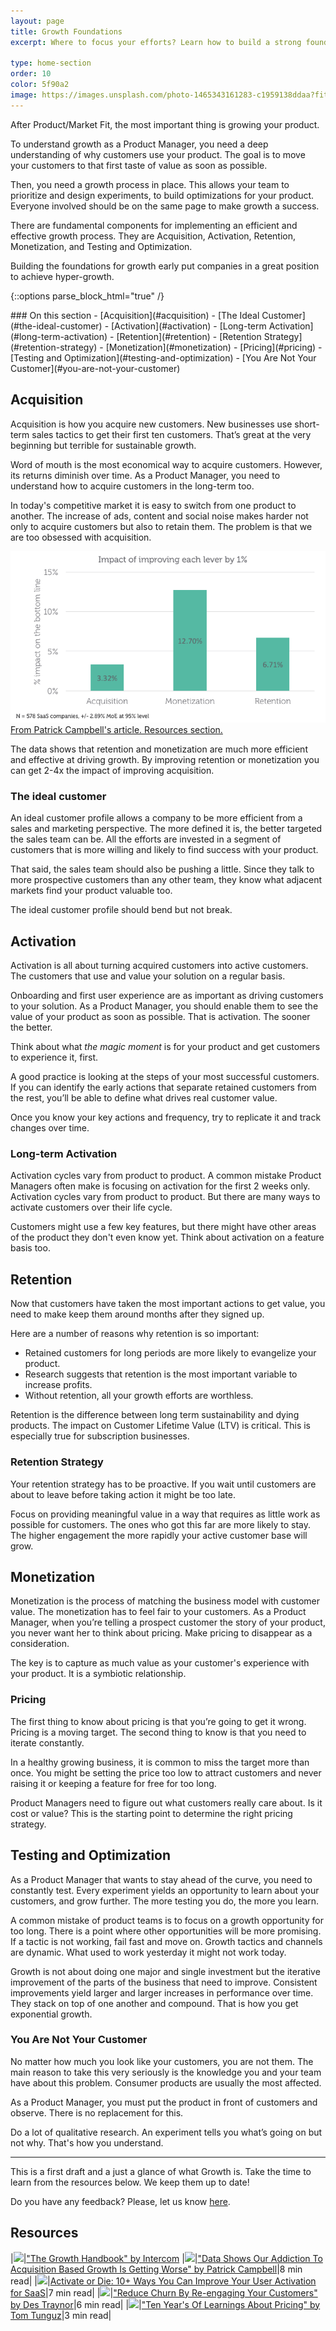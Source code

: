 ```yaml
---
layout: page
title: Growth Foundations
excerpt: Where to focus your efforts? Learn how to build a strong foundation for growth.

type: home-section
order: 10
color: 5f90a2
image: https://images.unsplash.com/photo-1465343161283-c1959138ddaa?fit=crop&w=300&q=80
---
```


After Product/Market Fit, the most important thing is growing your product.

To understand growth as a Product Manager, you need a deep understanding of why customers use your product. The goal is to move your customers to that first taste of value as soon as possible.

Then, you need a growth process in place. This allows your team to prioritize and design experiments, to build optimizations for your product. Everyone involved should be on the same page to make growth a success.

There are fundamental components for implementing an efficient and effective growth process. They are Acquisition, Activation, Retention, Monetization, and Testing and Optimization.

Building the foundations for growth early put companies in a great position to achieve hyper-growth.

{::options parse_block_html="true" /}
<div class="table-of-content">
### On this section
- [Acquisition](#acquisition)
	- [The Ideal Customer](#the-ideal-customer)
- [Activation](#activation)
	- [Long-term Activation](#long-term-activation)
- [Retention](#retention)
	- [Retention Strategy](#retention-strategy)
- [Monetization](#monetization)
	- [Pricing](#pricing)
- [Testing and Optimization](#testing-and-optimization)
	- [You Are Not Your Customer](#you-are-not-your-customer)
</div>

## Acquisition

Acquisition is how you acquire new customers. New businesses use short-term sales tactics to get their first ten customers. That’s great at the very beginning but terrible for sustainable growth.

Word of mouth is the most economical way to acquire customers. However, its returns diminish over time. As a Product Manager, you need to understand how to acquire customers in the long-term too.

In today's competitive market it is easy to switch from one product to another. The increase of ads, content and social noise makes harder not only to acquire customers but also to retain them. The problem is that we are too obsessed with acquisition.

![](images/growth-levers-image.png "Growth Levers")
<span>[From Patrick Campbell's article. Resources section.](#resources)</span>

The data shows that retention and monetization are much more efficient and effective at driving growth. By improving retention or monetization you can get 2-4x the impact of improving acquisition.

### The ideal customer

An ideal customer profile allows a company to be more efficient from a sales and marketing perspective. The more defined it is, the better targeted the sales team can be. All the efforts are invested in a segment of customers that is more willing and likely to find success with your product.

That said, the sales team should also be pushing a little. Since they talk to more prospective customers than any other team, they know what adjacent markets find your product valuable too.

The ideal customer profile should bend but not break.

## Activation

Activation is all about turning acquired customers into active customers. The customers that use and value your solution on a regular basis.

Onboarding and first user experience are as important as driving customers to your solution. As a Product Manager, you should enable them to see the value of your product as soon as possible. That is activation. The sooner the better.

Think about what *the magic moment* is for your product and get customers to experience it,  first.

A good practice is looking at the steps of your most successful customers. If you can identify the early actions that separate retained customers from the rest, you’ll be able to define what drives real customer value.

Once you know your key actions and frequency, try to replicate it and track changes over time.

### Long-term Activation

Activation cycles vary from product to product.  A common mistake Product Managers often make is focusing on activation for the first 2 weeks only. Activation cycles vary from product to product. But there are many ways to activate customers over their life cycle.

Customers might use a few key features, but there might have other areas of the product they don't even know yet. Think about activation on a feature basis too.

## Retention

Now that customers have taken the most important actions to get value, you need to make keep them around months after they signed up.

Here are a number of reasons why retention is so important:
- Retained customers for long periods are more likely to evangelize your product.
- Research suggests that retention is the most important variable to increase profits.
- Without retention, all your growth efforts are worthless.

Retention is the difference between long term sustainability and dying products. The impact on Customer Lifetime Value (LTV) is critical. This is especially true for subscription businesses. 

### Retention Strategy

Your retention strategy has to be proactive. If you wait until customers are about to leave before taking action it might be too late.

Focus on providing meaningful value in a way that requires as little work as possible for customers. The ones who got this far are more likely to stay. The higher engagement the more rapidly your active customer base will grow.

## Monetization

Monetization is the process of matching the business model with customer value. The monetization has to feel fair to your customers. As a Product Manager, when you’re telling a prospect customer the story of your product, you never want her to think about pricing. Make pricing to disappear as a consideration.

The key is to capture as much value as your customer's experience with your product. It is a symbiotic relationship.

### Pricing

The first thing to know about pricing is that you’re going to get it wrong. Pricing is a moving target. The second thing to know is that you need to iterate constantly.

In a healthy growing business, it is common to miss the target more than once. You might be setting the price too low to attract customers and never raising it or keeping a feature for free for too long.

Product Managers need to figure out what customers really care about. Is it cost or value? This is the starting point to determine the right pricing strategy.

## Testing and Optimization

As a Product Manager that wants to stay ahead of the curve, you need to constantly test. Every experiment yields an opportunity to learn about your customers, and grow further. The more testing you do, the more you learn.

A common mistake of product teams is to focus on a growth opportunity for too long. There is a point where other opportunities will be more promising. If a tactic is not working, fail fast and move on. Growth tactics and channels are dynamic. What used to work yesterday it might not work today.

Growth is not about doing one major and single investment but the iterative improvement of the parts of the business that need to improve. Consistent improvements yield larger and larger increases in performance over time. They stack on top of one another and compound. That is how you get exponential growth.

### You Are Not Your Customer

No matter how much you look like your customers, you are not them. The main reason to take this very seriously is the knowledge you and your team have about this problem. Consumer products are usually the most affected.

As a Product Manager, you must put the product in front of customers and observe. There is no replacement for this.

Do a lot of qualitative research. An experiment tells you what’s going on but not why. That's how you understand.

---

This is a first draft and a just a glance of what Growth is. Take the time to learn from the resources below. We keep them up to date!

Do you have any feedback? Please, let us know [here](https://forms.gle/8VSU94ehuD1EBGG46).

## Resources

|![](https://img.icons8.com/ios/50/000000/book.png)|["The Growth Handbook" by Intercom](https://www.intercom.com/books/growth-handbook)
|![](https://img.icons8.com/ios/50/000000/book.png)|["Data Shows Our Addiction To Acquisition Based Growth Is Getting Worse" by Patrick Campbell](https://www.priceintelligently.com/blog/saas-growth-focused-too-much-on-acquisition)|8 min read|
|![](https://img.icons8.com/ios/50/000000/book.png)|[Activate or Die: 10+ Ways You Can Improve Your User Activation for SaaS](https://500.co/activate-or-die-10-plus-ways-to-improve-user-activation-for-saas-part-2/)|7 min read|
|![](https://img.icons8.com/ios/50/000000/book.png)|["Reduce Churn By Re-engaging Your Customers" by Des Traynor](https://www.intercom.com/blog/churn-retention-and-reengaging-customers/)|6 min read|
|![](https://img.icons8.com/ios/50/000000/book.png)|["Ten Year's Of Learnings About Pricing" by Tom Tunguz](https://tomtunguz.com/pricing-summary/)|3 min read|